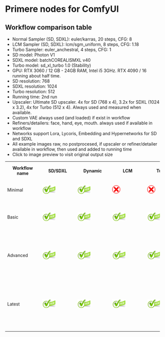 # Primere nodes for ComfyUI
## Workflow comparison table

- Normal Sampler (SD, SDXL): euler/karras, 20 steps, CFG: 8
- LCM Sampler (SD, SDXL): lcm/sgm_uniform, 8 steps, CFG: 1.18
- Turbo Sampler: euler_anchestral, 4 steps, CFG: 1
- SD model: Photon V1
- SDXL model: batchCOREALISMXL v40
- Turbo model: sd_xl_turbo 1.0 (Stability)
- GPU: RTX 3060 / 12 GB - 24GB RAM, Intel i5 3GHz. RTX 4090 / 16 running about half time.
- SD resolution: 768
- SDXL resolution: 1024
- Turbo resolution: 512
- Running time: 2nd run
- Upscaler: Ultimate SD upscaler. 4x for SD (768 x 4), 3.2x for SDXL (1024 x 3.2), 4x for Turbo (512 x 4). Always used and measured when available.
- Custom VAE always used (and loaded) if exist in workflow
- Refiners/detailers: face, hand, eye, mouth. always used if available in workflow
- Networks support Lora, Lycoris, Embedding and Hypernetworks for SD and SDXL
- All example images raw, no postprocesed, if upscaler or refiner/detailer available in workflow, then used and added to running time
- Click to image preview to visit original output size

<table>
    <tr><th style="min-width:100px">Workflow name</th><th style="min-width:100px">SD/SDXL</th><th style="min-width:100px">Dynamic</th><th style="min-width:100px">LCM</th><th style="min-width:100px">Turbo</th><th style="min-width:100px">Upscale<br>~6 mpx</th><th style="min-width:100px">Save</th><th style="min-width:100px">Refiners<br>4 refiners</th><th style="min-width:100px">Meta</th><th style="min-width:100px">Styles</th><th style="min-width:100px">Networks</th><th style="min-width:100px">VAE</th><th style="min-width:100px">RTX 3060/12</th><th style="min-width:100px">SD<br>Photon V1</th><th style="min-width:100px">SDXL<br>batchCOREALISMXL</th><th style="min-width:100px">SD LCM<br>Photon V1</th><th style="min-width:100px">SDXL LCM<br>batchCOREALISMXL</th><th style="min-width:100px">Turbo<br>sd_xl_turbo 1.0</th></tr>
    <tr>
        <td>Minimal</td>
        <td><img src="../readme_images/green-yes.png" height="30 px"></td>
        <td><img src="../readme_images/green-yes.png" height="30 px"></td>
        <td><img src="../readme_images/red-no.png" height="26px"></td>
        <td><img src="../readme_images/red-no.png" height="26px"></td>
        <td><img src="../readme_images/red-no.png" height="26px"></td>
        <td><img src="../readme_images/red-no.png" height="26px"></td>
        <td><img src="../readme_images/red-no.png" height="26px"></td>
        <td><img src="../readme_images/red-no.png" height="26px"></td>
        <td><img src="../readme_images/red-no.png" height="26px"></td>
        <td><img src="../readme_images/red-no.png" height="26px"></td>
        <td><img src="../readme_images/red-no.png" height="26px"></td>
        <td>SD: 9 sec<br>SDXL: 20 sec</td>
        <td><a href="../readme_images/example-minimal-sd-raw.jpg"><img src="../readme_images/example-minimal-sd.jpg" height="60 px"></a></td>
        <td><a href="../readme_images/example-minimal-sdxl-raw.jpg"><img src="../readme_images/example-minimal-sdxl.jpg" height="60 px"></a></td>
        <td><img src="../readme_images/red-no.png" height="26px"></td>
        <td><img src="../readme_images/red-no.png" height="26px"></td>
        <td><img src="../readme_images/red-no.png" height="26px"></td>
    </tr>
    <tr>
        <td>Basic</td>
        <td><img src="../readme_images/green-yes.png" height="30 px"></td>
        <td><img src="../readme_images/green-yes.png" height="30 px"></td>
        <td><img src="../readme_images/green-yes.png" height="30 px"></td>
        <td><img src="../readme_images/green-yes.png" height="30 px"></td>
        <td><img src="../readme_images/red-no.png" height="26px"></td>
        <td><img src="../readme_images/red-no.png" height="26px"></td>
        <td><img src="../readme_images/red-no.png" height="26px"></td>
        <td><img src="../readme_images/red-no.png" height="26px"></td>
        <td><img src="../readme_images/red-no.png" height="26px"></td>
        <td><img src="../readme_images/red-no.png" height="26px"></td>
        <td><img src="../readme_images/red-no.png" height="26px"></td>
        <td>SD: 9 sec<br>SD LCM: 7 sec<br>SDXL: 20 sec<br>SDXL LCM: 9 sec<br>Turbo: 2 sec</td>
        <td><a href="../readme_images/example-basic-sd-raw.jpg"><img src="../readme_images/example-basic-sd.jpg" height="60 px"></a></td>
        <td><a href="../readme_images/example-basic-sdxl-raw.jpg"><img src="../readme_images/example-basic-sdxl.jpg" height="60 px"></a></td>
        <td><a href="../readme_images/example-basic-sdlcm-raw.jpg"><img src="../readme_images/example-basic-sdlcm.jpg" height="60 px"></a></td>
        <td><a href="../readme_images/example-basic-sdxllcm-raw.jpg"><img src="../readme_images/example-basic-sdxllcm.jpg" height="60 px"></a></td>
        <td><a href="../readme_images/example-basic-turbo-raw.jpg"><img src="../readme_images/example-basic-turbo.jpg" height="60 px"></a></td>
    </tr>
    <tr>
        <td>Advanced</td>
        <td><img src="../readme_images/green-yes.png" height="30 px"></td>
        <td><img src="../readme_images/green-yes.png" height="30 px"></td>
        <td><img src="../readme_images/green-yes.png" height="30 px"></td>
        <td><img src="../readme_images/green-yes.png" height="30 px"></td>
        <td><img src="../readme_images/green-yes.png" height="30 px"></td>
        <td><img src="../readme_images/green-yes.png" height="30 px"></td>
        <td><img src="../readme_images/red-no.png" height="26px"></td>
        <td><img src="../readme_images/red-no.png" height="26px"></td>
        <td><img src="../readme_images/red-no.png" height="26px"></td>
        <td><img src="../readme_images/red-no.png" height="26px"></td>
        <td><img src="../readme_images/green-yes.png" height="30 px"></td>
        <td><u>Upscaled:</u><br>SD: 29 sec<br>SD LCM: 25 sec<br>SDXL: 67 sec<br>SDXL LCM: 52 sec<br>Turbo: 46 sec</td>
        <td><a href="../readme_images/example-advanced-sd-raw.jpg"><img src="../readme_images/example-advanced-sd.jpg" height="120 px"></a></td>
        <td><a href="../readme_images/example-advanced-sdxl-raw.jpg"><img src="../readme_images/example-advanced-sdxl.jpg" height="120 px"></a></td>
        <td><a href="../readme_images/example-advanced-sdlcm-raw.jpg"><img src="../readme_images/example-advanced-sdlcm.jpg" height="120 px"></a></td>
        <td><a href="../readme_images/example-advanced-sdxllcm-raw.jpg"><img src="../readme_images/example-advanced-sdxllcm.jpg" height="120 px"></a></td>
        <td><a href="../readme_images/example-advanced-turbo-raw.jpg"><img src="../readme_images/example-advanced-turbo.jpg" height="120 px"></a></td>
    </tr>
    <tr>
        <td>Latest</td>
        <td><img src="../readme_images/green-yes.png" height="30 px"></td>
        <td><img src="../readme_images/green-yes.png" height="30 px"></td>
        <td><img src="../readme_images/green-yes.png" height="30 px"></td>
        <td><img src="../readme_images/green-yes.png" height="30 px"></td>
        <td><img src="../readme_images/green-yes.png" height="30 px"></td>
        <td><img src="../readme_images/green-yes.png" height="30 px"></td>
        <td><img src="../readme_images/green-yes.png" height="30 px"></td>
        <td><img src="../readme_images/green-yes.png" height="30 px"></td>
        <td><img src="../readme_images/green-yes.png" height="30 px"></td>
        <td><img src="../readme_images/green-yes.png" height="30 px"></td>
        <td><img src="../readme_images/green-yes.png" height="30 px"></td>
        <td><u>Upscaled: 6 mpx</u><br>SD: 70 sec<br>SD LCM: 43 sec<br>SDXL: 215 sec<br>SDXL LCM: 120 sec<br>Turbo: 103 sec</td>
        <td><a href="../readme_images/example-latest-sd-raw.jpg"><img src="../readme_images/example-latest-sd.jpg" height="120 px"></a></td>
        <td><a href="../readme_images/example-latest-sdxl-raw.jpg"><img src="../readme_images/example-latest-sdxl.jpg" height="120 px"></a></td>
        <td><a href="../readme_images/example-latest-sdlcm-raw.jpg"><img src="../readme_images/example-latest-sdlcm.jpg" height="120 px"></a></td>
        <td><a href="../readme_images/example-latest-sdxllcm-raw.jpg"><img src="../readme_images/example-latest-sdxllcm.jpg" height="120 px"></a></td>
        <td><a href="../readme_images/example-latest-turbo-raw.jpg"><img src="../readme_images/example-latest-turbo.jpg" height="120 px"></a></td>
    </tr>
</table>